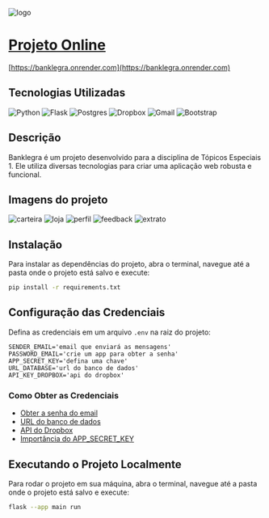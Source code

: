 ![logo](comunidade/static/logo_banklegra.jpg)
# [Projeto Online](https://banklegra.onrender.com)
[https://banklegra.onrender.com](https://banklegra.onrender.com)
## Tecnologias Utilizadas
![Python](https://img.shields.io/badge/python-3670A0?style=for-the-badge&logo=python&logoColor=ffdd54)
![Flask](https://img.shields.io/badge/flask-%23000.svg?style=for-the-badge&logo=flask&logoColor=white)
![Postgres](https://img.shields.io/badge/postgres-%23316192.svg?style=for-the-badge&logo=postgresql&logoColor=white)
![Dropbox](https://img.shields.io/badge/Dropbox-%233B4D98.svg?style=for-the-badge&logo=Dropbox&logoColor=white)
![Gmail](https://img.shields.io/badge/Gmail-D14836?style=for-the-badge&logo=gmail&logoColor=white)
![Bootstrap](https://img.shields.io/badge/bootstrap-%238511FA.svg?style=for-the-badge&logo=bootstrap&logoColor=white)

## Descrição
Banklegra é um projeto desenvolvido para a disciplina de Tópicos Especiais 1. Ele utiliza diversas tecnologias para criar uma aplicação web robusta e funcional.
## Imagens do projeto
![carteira](comunidade/static/imagens_readme/transferencia_.jpg)
![loja](comunidade/static/imagens_readme/loja.jpg)
![perfil](comunidade/static/imagens_readme/perfil.jpg)
![feedback](comunidade/static/imagens_readme/feedback.jpg)
![extrato](comunidade/static/imagens_readme/extrato.jpg)

## Instalação
Para instalar as dependências do projeto, abra o terminal, navegue até a pasta onde o projeto está salvo e execute:
```bash
pip install -r requirements.txt
```

## Configuração das Credenciais
Defina as credenciais em um arquivo `.env` na raiz do projeto:
```env
SENDER_EMAIL='email que enviará as mensagens'
PASSWORD_EMAIL='crie um app para obter a senha'
APP_SECRET_KEY='defina uma chave'
URL_DATABASE='url do banco de dados'
API_KEY_DROPBOX='api do dropbox'
```

### Como Obter as Credenciais
- [Obter a senha do email](https://youtu.be/N97q96BygUg)
- [URL do banco de dados](https://youtu.be/3MZ_e_pST8g)
- [API do Dropbox](https://youtu.be/cj7A-CjL-wI)
- [Importância do APP_SECRET_KEY](https://cursos.alura.com.br/forum/topico-para-que-serve-app-secret_key-115455#:~:text=Para%20encriptar%20os%20passwords%20dos,produ%C3%A7%C3%A3o%20escolha%20uma%20chave%20segura.)

## Executando o Projeto Localmente
Para rodar o projeto em sua máquina, abra o terminal, navegue até a pasta onde o projeto está salvo e execute:
```bash
flask --app main run
```
